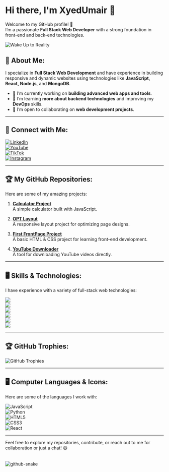 # Hi there, I'm **XyedUmair** 👋

Welcome to my GitHub profile! 🚀  
I’m a passionate **Full Stack Web Developer** with a strong foundation in front-end and back-end technologies.

![Wake Up to Reality]([https://www.tiktok.com/@syedumair001/media/example.gif](https://tenor.com/bz0UAay6JMU.gif))  

## 🌟 About Me:
I specialize in **Full Stack Web Development** and have experience in building responsive and dynamic websites using technologies like **JavaScript, React, Node.js**, and **MongoDB**.

- 🔭 I’m currently working on **building advanced web apps and tools**.
- 🌱 I’m learning **more about backend technologies** and improving my **DevOps** skills.
- 🤝 I’m open to collaborating on **web development projects**.

---

## 🔗 Connect with Me:
[![LinkedIn](https://img.shields.io/badge/LinkedIn-000000?style=for-the-badge&logo=linkedin&logoColor=0A66C2)](https://www.linkedin.com/in/syedumair001/)  
[![YouTube](https://img.shields.io/badge/YouTube-000000?style=for-the-badge&logo=youtube&logoColor=FF0000)](https://www.youtube.com/@SuccessStrategies001)  
[![TikTok](https://img.shields.io/badge/TikTok-000000?style=for-the-badge&logo=tiktok&logoColor=69C9D0)](https://www.tiktok.com/@syedumair001)  
[![Instagram](https://img.shields.io/badge/Instagram-000000?style=for-the-badge&logo=instagram&logoColor=E4405F)](https://www.instagram.com/syed_umair001/)

---

## 🏆 My GitHub Repositories:
Here are some of my amazing projects:

1. **[Calculator Project](https://github.com/XyedUmair/Calculater)**  
   A simple calculator built with JavaScript.

2. **[OPT Layout](https://github.com/XyedUmair/OPTlayout)**  
   A responsive layout project for optimizing page designs.

3. **[First FrontPage Project](https://github.com/XyedUmair/first-FrontPage-Project)**  
   A basic HTML & CSS project for learning front-end development.

4. **[YouTube Downloader](https://github.com/XyedUmair/Youtubedownloader)**  
   A tool for downloading YouTube videos directly.

---

## 🖥️ Skills & Technologies:
I have experience with a variety of full-stack web technologies:

![](https://img.shields.io/badge/JavaScript-000000?style=for-the-badge&logo=javascript&logoColor=F7DF1E)  
![](https://img.shields.io/badge/Node.js-000000?style=for-the-badge&logo=node.js&logoColor=339933)  
![](https://img.shields.io/badge/React-000000?style=for-the-badge&logo=react&logoColor=61DAFB)  
![](https://img.shields.io/badge/HTML5-000000?style=for-the-badge&logo=html5&logoColor=E34F26)  
![](https://img.shields.io/badge/CSS3-000000?style=for-the-badge&logo=css3&logoColor=1572B6)  
![](https://img.shields.io/badge/MongoDB-000000?style=for-the-badge&logo=mongodb&logoColor=47A248)  

---

## 🏆 GitHub Trophies:
![GitHub Trophies](https://github-profile-trophy.vercel.app/?username=xyedumair&theme=onedark&row=1&column=5)

---

## 🖥️ Computer Languages & Icons:
Here are some of the languages I work with:

![JavaScript](https://img.shields.io/badge/JavaScript-000000?style=for-the-badge&logo=javascript&logoColor=F7DF1E)  
![Python](https://img.shields.io/badge/Python-000000?style=for-the-badge&logo=python&logoColor=FFD43B)  
![HTML5](https://img.shields.io/badge/HTML5-000000?style=for-the-badge&logo=html5&logoColor=E34F26)  
![CSS3](https://img.shields.io/badge/CSS3-000000?style=for-the-badge&logo=css3&logoColor=1572B6)  
![React](https://img.shields.io/badge/React-000000?style=for-the-badge&logo=react&logoColor=61DAFB)

---

Feel free to explore my repositories, contribute, or reach out to me for collaboration or just a chat! 😄
<br>
<br>
<br>
<picture>
  <source media="(prefers-color-scheme: dark)" srcset="https://raw.githubusercontent.com/tobiasmeyhoefer/tobiasmeyhoefer/output/github-snake-dark.svg" />
  <source media="(prefers-color-scheme: light)" srcset="https://raw.githubusercontent.com/tobiasmeyhoefer/tobiasmeyhoefer/output/github-snake.svg" />
  <img alt="github-snake" src="https://raw.githubusercontent.com/tobiasmeyhoefer/tobiasmeyhoefer/output/github-snake.svg" />
</picture>
